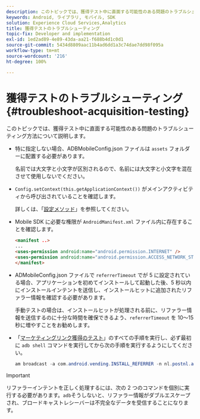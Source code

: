 ```yaml
---
description: このトピックでは、獲得テスト中に直面する可能性のある問題のトラブルシューティング方法について説明します。
keywords: Android, ライブラリ, モバイル, SDK
solution: Experience Cloud Services,Analytics
title: 獲得テストのトラブルシューティング
topic-fix: Developer and implementation
exl-id: 1ed2ad89-4e89-43da-aa21-f688b4d1c0d1
source-git-commit: 5434d8809aac11b4ad6dd1a3c74dae7dd98f095a
workflow-type: tm+mt
source-wordcount: '216'
ht-degree: 100%

---
```


# 獲得テストのトラブルシューティング {#troubleshoot-acquisition-testing}

このトピックでは、獲得テスト中に直面する可能性のある問題のトラブルシューティング方法について説明します。

* 特に指定しない場合、ADBMobileConfig.json ファイルは `assets` フォルダーに配置する必要があります。

   名前では大文字と小文字が区別されるので、名前には大文字と小文字を混在させて使用しないでください。

* `Config.setContext(this.getApplicationContext())` がメインアクティビティから呼び出されていることを確認します。

   詳しくは、「[設定メソッド](../configuration/methods.md)」を参照してください。

* Mobile SDK に必要な権限が `AndroidManifest.xml` ファイル内に存在することを確認します。

   ```html
   <manifest ..>
   ... 
   <uses-permission android:name="android.permission.INTERNET" />
   <uses-permission android:name="android.permission.ACCESS_NETWORK_STATE" />
   </manifest>
   ```

* ADMobileConfig.json ファイルで `referrerTimeout` でが 5 に設定されている場合、アプリケーションを初めてインストールして起動した後、5 秒以内にインストールインテントを送信し、インストールヒットに追加されたリファラー情報を確認する必要があります。

   手動テストの場合は、インストールヒットが処理される前に、リファラー情報を送信するのに十分な時間を確保できるよう、`referrerTimeout` を 10～15 秒に増やすことをお勧めします。

* 「[マーケティングリンク獲得のテスト](t-testing-marketing-link-acquisition.md)」のすべての手順を実行し、必ず最初に `adb shell` コマンドを実行してから次の手順を実行するようにしてください。

   ```java
   am broadcast -a com.android.vending.INSTALL_REFERRER -n nl.postnl.app/.tracking.AdobeAcquisitionLinkBroadcastReceiver --es "referrer" "utm_source=adb_acq_v3&utm_campaign=adb_acq_v3&utm_content=<the newly generated id at step #7>"
   ```

>[!IMPORTANT]
>
>リファラーインテントを正しく処理するには、次の 2 つのコマンドを個別に実行する必要があります。`adb`そうしないと、リファラー情報がダブルエスケープされ、ブロードキャストレシーバーは不完全なデータを受信することになります。
